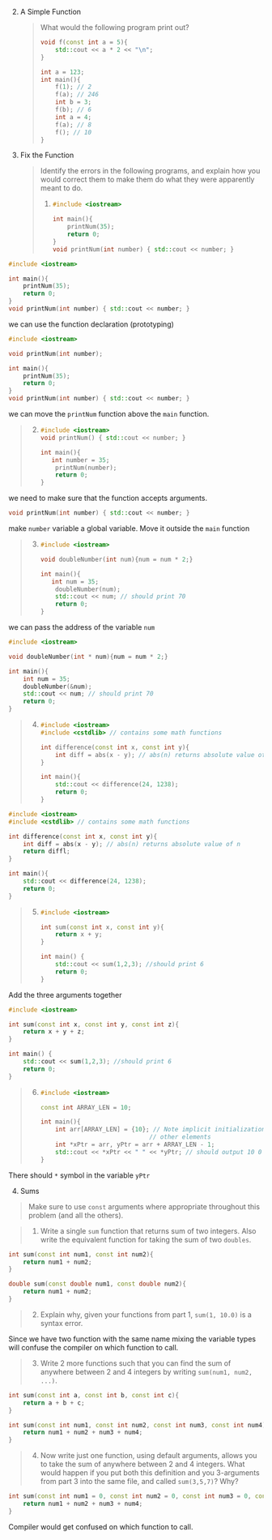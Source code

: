 2. A Simple Function

   > What would the following program print out?
   >
   > ```cpp
   > void f(const int a = 5){
   >     std::cout << a * 2 << "\n";
   > }
   > 
   > int a = 123;
   > int main(){
   >     f(1); // 2
   >     f(a); // 246
   >     int b = 3;
   >     f(b); // 6
   >     int a = 4;
   >     f(a); // 8
   >     f(); // 10
   > }
   > ```

3. Fix the Function

   > Identify the errors in the following programs, and explain how you would correct them to make them do what they were apparently meant to do.
   >
   > 1. ```cpp
   >    #include <iostream>
   >    
   >    int main(){
   >        printNum(35);
   >        return 0;
   >    }
   >    void printNum(int number) { std::cout << number; }
   >    ```
```cpp
#include <iostream>

int main(){
    printNum(35);
    return 0;
}
void printNum(int number) { std::cout << number; }
```

we can use the function declaration (prototyping) 

```cpp
#include <iostream>

void printNum(int number);

int main(){
    printNum(35);
    return 0;
}
void printNum(int number) { std::cout << number; }
```

we can move the `printNum` function above the `main` function.

> 2. ```cpp
>    #include <iostream>
>    void printNum() { std::cout << number; }
>    
>    int main(){
>    	int number = 35;
>        printNum(number);
>        return 0;
>    }
>    ```

we need to make sure that the function accepts arguments.

```cpp
void printNum(int number) { std::cout << number; }
```

make  `number` variable a global variable. Move it outside the `main` function

> 3. ```cpp
>    #include <iostream>
>    
>    void doubleNumber(int num){num = num * 2;}
>    
>    int main(){
>    	int num = 35;
>        doubleNumber(num);
>        std::cout << num; // should print 70
>        return 0;
>    }
>    ```

we can pass the address of the variable `num`

```cpp
#include <iostream>

void doubleNumber(int * num){num = num * 2;}

int main(){
	int num = 35;
    doubleNumber(&num);
    std::cout << num; // should print 70
    return 0;
}
```

> 4. ```cpp
>    #include <iostream>
>    #include <cstdlib> // contains some math functions
>    
>    int difference(const int x, const int y){
>        int diff = abs(x - y); // abs(n) returns absolute value of n
>    }
>    
>    int main(){
>        std::cout << difference(24, 1238);
>        return 0;
>    }
>    ```

```cpp
#include <iostream>
#include <cstdlib> // contains some math functions

int difference(const int x, const int y){
    int diff = abs(x - y); // abs(n) returns absolute value of n
	return diffl;
}

int main(){
    std::cout << difference(24, 1238);
    return 0;
}
```

> 5. ```c++
>    #include <iostream>
>    
>    int sum(const int x, const int y){
>        return x + y;
>    }
>    
>    int main() {
>        std::cout << sum(1,2,3); //should print 6
>        return 0;
>    }
>    ```

Add the three arguments together

```cpp
#include <iostream>

int sum(const int x, const int y, const int z){
    return x + y + z;
}

int main() {
    std::cout << sum(1,2,3); //should print 6
    return 0;
}
```

> 6. ```cpp
>    #include <iostream>
>    
>    const int ARRAY_LEN = 10;
>    
>    int main(){
>        int arr[ARRAY_LEN] = {10}; // Note implicit initialization of 
>        						   // other elements
>        int *xPtr = arr, yPtr = arr + ARRAY_LEN - 1;
>        std::cout << *xPtr << " " << *yPtr; // should output 10 0
>    }
>    ```

There should `*` symbol in the variable `yPtr`

4.  Sums

   > Make sure to use `const` arguments where appropriate throughout this problem (and all the others).

   > 1. Write a single `sum` function that returns sum of two integers. Also write the equivalent function for taking the sum of two `doubles`.

   ```cpp
   int sum(const int num1, const int num2){
       return num1 + num2;
   }
   
   double sum(const double num1, const double num2){
       return num1 + num2;
   }
   ```

   > 2. Explain why, given your functions from part 1, `sum(1, 10.0)` is a syntax error. 

   Since we have two function with the same name mixing the variable types will confuse the compiler on which function to call.

   > 3. Write 2 more functions such that you can find the sum of anywhere between 2 and 4 integers by writing `sum(num1, num2, ...)`.

   ```cpp
   int sum(const int a, const int b, const int c){
       return a + b + c;
   }
   
   int sum(const int num1, const int num2, const int num3, const int num4){
       return num1 + num2 + num3 + num4;
   }
   ```

   > 4. Now write just one function, using default arguments, allows you to take the sum of anywhere between 2 and 4 integers. What would happen if you put both this definition and you 3-arguments from part 3 into the same file, and called `sum(3,5,7)`? Why?

   ```cpp
   int sum(const int num1 = 0, const int num2 = 0, const int num3 = 0, const int num4 = 0){
       return num1 + num2 + num3 + num4;
   }
   ```

   Compiler would get confused on which function to call.

